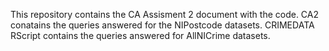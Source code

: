 This repository contains the CA Assisment 2 document with the code.
CA2 conatains the queries answered for the NIPostcode datasets.
CRIMEDATA RScript contains the queries answered for AllNICrime datasets.
